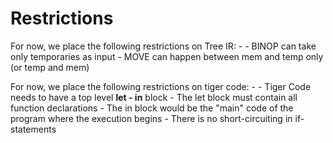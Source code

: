 # Restrictions

For now, we place the following restrictions on Tree IR: -
    - BINOP can take only temporaries as input
    - MOVE can happen between mem and temp only (or temp and mem)

For now, we place the following restrictions on tiger code: -
    - Tiger Code needs to have a top level **let - in** block
    - The let block must contain all function declarations
    - The in block would be the "main" code of the program where the execution begins
    - There is no short-circuiting in if-statements

